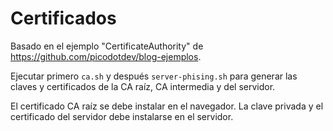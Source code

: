 Certificados
============

Basado en el ejemplo "CertificateAuthority" de <https://github.com/picodotdev/blog-ejemplos>.

Ejecutar primero `ca.sh` y después `server-phising.sh` para generar las claves y certificados
de la CA raíz, CA intermedia y del servidor.

El certificado CA raíz se debe instalar en el navegador.
La clave privada y el certificado del servidor debe instalarse en el servidor.



